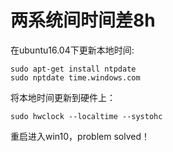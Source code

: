 # 两系统间时间差8h
在ubuntu16.04下更新本地时间:  
```
sudo apt-get install ntpdate
sudo nptdate time.windows.com
```
将本地时间更新到硬件上：  
```
sudo hwclock --localtime --systohc
```
重启进入win10，problem solved！
